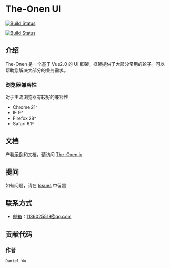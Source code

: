 # The-Onen UI

[![Build Status](https://www.travis-ci.org/HermesWu/the-one.svg?branch=master)](https://www.travis-ci.org/HermesWu/the-one)

[![Build Status](https://img.shields.io/npm/v/the-onen.svg?color=blue)](https://img.shields.io/npm/v/the-onen.svg?color=blue)

## 介绍

The-Onen 是一个基于 Vue2.0 的 UI 框架，框架提供了大部分常用的轮子。可以帮助您解决大部分的业务需求。

### 浏览器兼容性
对于主流浏览器有较好的兼容性
- Chrome 21^
- IE 9^
- Firefox 28^
- Safari 6.1^


## 文档

产看[示例](https://hermeswu.github.io/the-one/components/button.html)和文档，请访问 [The-Onen.io](https://hermeswu.github.io/the-one/)

## 提问

如有问题，请在 [Issues](https://github.com/HermesWu/the-one/issues) 中留言

## 联系方式

- [邮箱](1136025519@qq.com)：1136025519@qq.com

## 贡献代码
### 作者

    Daniel Wu


    
